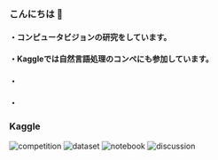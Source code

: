 ### こんにちは 👋
#### ・コンピュータビジョンの研究をしています。
#### ・Kaggleでは自然言語処理のコンペにも参加しています。
#### ・
#### ・


### Kaggle
![competition](https://road-to-kaggle-grandmaster.vercel.app/api/badges/skthtu/competition)
![dataset](https://road-to-kaggle-grandmaster.vercel.app/api/badges/skthtu/dataset)
![notebook](https://road-to-kaggle-grandmaster.vercel.app/api/badges/skthtu/notebook)
![discussion](https://road-to-kaggle-grandmaster.vercel.app/api/badges/skthtu/discussion)
